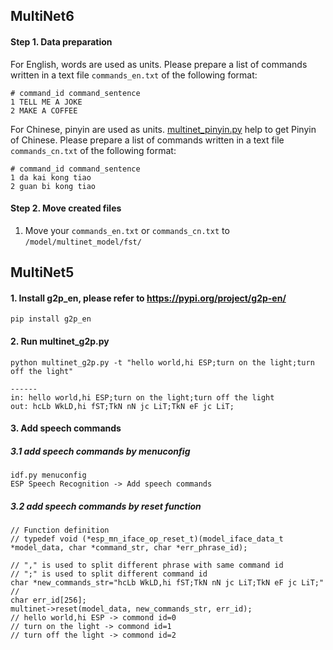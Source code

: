 ## MultiNet6

#### Step 1. Data preparation

For English, words are used as units. Please prepare a list of commands written in a text file `commands_en.txt` of the following format:

```
# command_id command_sentence
1 TELL ME A JOKE
2 MAKE A COFFEE
```

For Chinese, pinyin are used as units. [multinet_pinyin.py](./multinet_pinyin.py) help to get Pinyin of Chinese. Please prepare a list of commands written in a text file `commands_cn.txt` of the following format:
```
# command_id command_sentence
1 da kai kong tiao
2 guan bi kong tiao
```

#### Step 2. Move created files

1. Move your `commands_en.txt` or `commands_cn.txt` to `/model/multinet_model/fst/`

## MultiNet5
####  1. Install g2p_en, please refer to https://pypi.org/project/g2p-en/ 

```
pip install g2p_en
```

#### 2. Run multinet_g2p.py

```
python multinet_g2p.py -t "hello world,hi ESP;turn on the light;turn off the light"

------
in: hello world,hi ESP;turn on the light;turn off the light
out: hcLb WkLD,hi fST;TkN nN jc LiT;TkN eF jc LiT;
```

#### 3. Add speech commands 

##### 3.1 add speech commands by menuconfig

```
idf.py menuconfig
ESP Speech Recognition -> Add speech commands
```



##### 3.2 add speech commands by reset function

```
// Function definition
// typedef void (*esp_mn_iface_op_reset_t)(model_iface_data_t *model_data, char *command_str, char *err_phrase_id);

// "," is used to split different phrase with same command id
// ";" is used to split different command id
char *new_commands_str="hcLb WkLD,hi fST;TkN nN jc LiT;TkN eF jc LiT;"  //
char err_id[256];
multinet->reset(model_data, new_commands_str, err_id);
// hello world,hi ESP -> commond id=0
// turn on the light -> commond id=1
// turn off the light -> commond id=2
```

